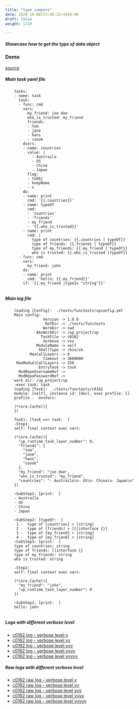 ```yaml
---
title: "type compare"
date: 2020-10-06T23:46:22+1010:00
draft: false
weight: 1720

---
```


##### Showcase how to get the type of data object


### Demo








[source](https://github.com/upcmd/up/blob/master/tests/functests/c0162.yml)

##### Main task yaml file
```
    tasks:
    - name: task
      task:
      - func: cmd
        vars:
          my_friend: joe doe
          who_is_trusted: my_friend
          friends:
          - tom
          - jane
          - hans
          - coook
        dvars:
        - name: countries
          value: |
            - Austraila
            - US
            - China
            - Japan
          flag:
          - toObj
          - keepName
          - v
        do:
        - name: print
          cmd: '{{.countries}}'
        - name: typeOf
          cmd:
          - 'countries'
          - 'friends'
          - my_friend
          - '{{.who_is_trusted}}'
        - name: print
          cmd: |
            type of countries: {{.countries | typeOf}}
            type of friends: {{.friends | typeOf}}
            type of my_friends: {{.my_friend | typeOf}}
            who is trusted: {{.who_is_trusted |typeOf}}
      - func: cmd
        vars:
          my_friend: john
        do:
        - name: print
          cmd: 'hello: {{.my_friend}}'
        if: '{{.my_friend |typeIs "string"}}'
    
```
##### Main log file
```
    loading [Config]:  ./tests/functests/upconfig.yml
    Main config:
                 Version -> 1.0.0
                  RefDir -> ./tests/functests
                 WorkDir -> cwd
              AbsWorkDir -> /up_project/up
                TaskFile -> c0162
                 Verbose -> vvv
              ModuleName -> self
               ShellType -> /bin/sh
           MaxCallLayers -> 8
                 Timeout -> 3600000
     MaxModuelCallLayers -> 256
               EntryTask -> task
      ModRepoUsernameRef -> 
      ModRepoPasswordRef -> 
    work dir: /up_project/up
    -exec task: task
    loading [Task]:  ./tests/functests/c0162
    module: [self], instance id: [dev], exec profile: []
    profile -  envVars:
    
    (*core.Cache)({
    })
    
    Task1: [task ==> task:  ]
    -Step1:
    self: final context exec vars:
    
    (*core.Cache)({
      "up_runtime_task_layer_number": 0,
      "friends": {
        "tom",
        "jane",
        "hans",
        "coook"
      },
      "my_friend": "joe doe",
      "who_is_trusted": "my_friend",
      "countries": "- Austraila\n- US\n- China\n- Japan\n"
    })
    
    ~SubStep1: [print:  ]
    - Austraila
    - US
    - China
    - Japan
    
    ~SubStep2: [typeOf:  ]
     1 -  type of [countries] > [string]
     2 -  type of [friends] > [[]interface {}]
     3 -  type of [my_friend] > [string]
     4 -  type of [my_friend] > [string]
    ~SubStep3: [print:  ]
    type of countries: string
    type of friends: []interface {}
    type of my_friends: string
    who is trusted: string
    
    -Step2:
    self: final context exec vars:
    
    (*core.Cache)({
      "my_friend": "john",
      "up_runtime_task_layer_number": 0
    })
    
    ~SubStep1: [print:  ]
    hello: john
    
```


##### Logs with different verbose level
* [c0162 log - verbose level v](../../logs/c0162_v)
* [c0162 log - verbose level vv](../../logs/c0162_vv)
* [c0162 log - verbose level vvv](../../logs/c0162_vvvv)
* [c0162 log - verbose level vvvv](../../logs/c0162_vvvv)
* [c0162 log - verbose level vvvvv](../../logs/c0162_vvvvv)

##### Raw logs with different verbose level
* [c0162 raw log - verbose level v](../../reflogs/c0162_v.log)
* [c0162 raw log - verbose level vv](../../reflogs/c0162_vv.log)
* [c0162 raw log - verbose level vvv](../../reflogs/c0162_vvv.log)
* [c0162 raw log - verbose level vvvv](../../reflogs/c0162_vvvv.log)
* [c0162 raw log - verbose level vvvvv](../../reflogs/c0162_vvvvv.log)







